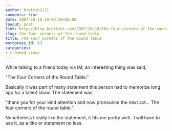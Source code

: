 ```yaml
---
author: brettski111
comments: true
date: 2007-10-18 19:00:59+00:00
layout: post
link: http://blog.brettski.com/2007/10/18/the-four-corners-of-the-round-table/
slug: the-four-corners-of-the-round-table
title: The Four Corners of the Round Table
wordpress_id: 63
categories:
- crooked views
---
```


While talking to a friend today via IM, an interesting thing was said,

"The Four Corners of the Round Table."

Basically it was part of many statement this person had to memorize long ago for a talent show.  The statement was,

"thank you for your kind attention and now pronounce the next act... The four corners of the round table."

Nonetheless I really like the statement, it fits me pretty well.  I will have to use it, as a title or statement no less.
